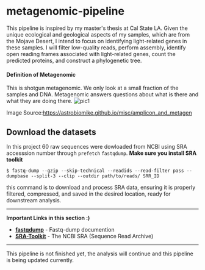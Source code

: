 

# metagenomic-pipeline
This pipeline is inspired by my master's thesis at Cal State LA. Given the unique ecological and geological aspects of my samples, which are from the Mojave Desert, I intend to focus on identifying light-related genes in these samples. I will filter low-quality reads, perform assembly, identify open reading frames associated with light-related genes, count the predicted proteins, and construct a phylogenetic tree.


#### Definition of Metagenomic 
This is shotgun metagenomic. We only look at a small fraction of the samples and DNA. 
Metagenomic answers questions about what is there and what they are doing there. 
![pic1](https://github.com/sheewani/metagenomic-pipeline/blob/cbfb50041d47373acf04fafa330854e710873e5d/Screenshot%202025-01-15%20at%209.44.24%E2%80%AFAM.png)


Image Source:https://astrobiomike.github.io/misc/amplicon_and_metagen

## Download the datasets
In this project 60 raw sequences were dowloaded from NCBI using SRA accesssion number through `prefetch`  `fastqdump`. 
**Make sure you install SRA toolkit**


   
    $ fastq-dump --gzip --skip-technical --readids --read-filter pass --dumpbase --split-3 --clip --outdir path/to/reads/ SRR_ID

this command is to download and process SRA data, ensuring it is properly filtered, compressed, and saved in the desired location, ready for downstream analysis.

---
__Important Links in this section :)__

- __[fastqdump](https://rnnh.github.io/bioinfo-notebook/docs/fastq-dump.html)__ - Fastq-dump documention
- __[SRA-Toolkit](https://github.com/ncbi/sra-tools)__ - The NCBI SRA (Sequence Read Archive)

---

This pipeline is not finished yet, the analysis will continue and this pipeline is being updated currently. 

